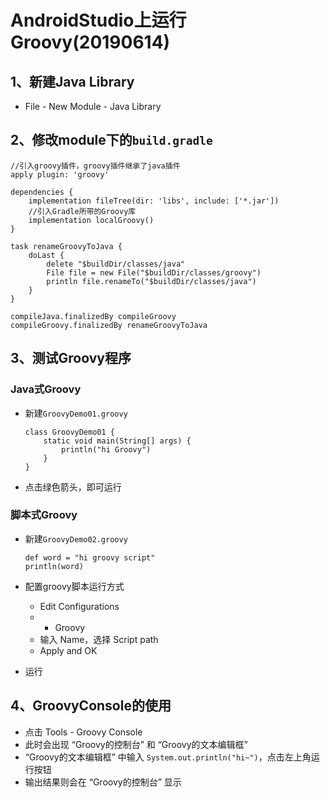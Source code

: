 # AndroidStudio上运行Groovy(20190614)

## 1、新建Java Library

- File - New Module - Java Library

## 2、修改module下的`build.gradle`

```
//引入groovy插件，groovy插件继承了java插件
apply plugin: 'groovy'

dependencies {
    implementation fileTree(dir: 'libs', include: ['*.jar'])
    //引入Gradle所带的Groovy库
    implementation localGroovy()
}
	
task renameGroovyToJava {
    doLast {
        delete "$buildDir/classes/java"
        File file = new File("$buildDir/classes/groovy")
        println file.renameTo("$buildDir/classes/java")
    }
}
	
compileJava.finalizedBy compileGroovy
compileGroovy.finalizedBy renameGroovyToJava
```

## 3、测试Groovy程序
### Java式Groovy

- 新建`GroovyDemo01.groovy`

	```
	class GroovyDemo01 {
	    static void main(String[] args) {
	        println("hi Groovy")
	    }
	}
	
	```
- 点击绿色箭头，即可运行

### 脚本式Groovy

- 新建`GroovyDemo02.groovy`

	```
	def word = "hi groovy script"
	println(word)
	
	```
- 配置groovy脚本运行方式
	- Edit Configurations
	- + Groovy
	- 输入 Name，选择 Script path
	- Apply and OK
- 运行

## 4、GroovyConsole的使用

- 点击 Tools - Groovy Console
- 此时会出现 “Groovy的控制台” 和 “Groovy的文本编辑框”
- “Groovy的文本编辑框” 中输入 `System.out.println("hi~")`，点击左上角运行按钮
- 输出结果则会在 “Groovy的控制台” 显示